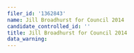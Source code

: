 ```yaml
---
filer_id: '1362843'
name: Jill Broadhurst for Council 2014
candidate_controlled_id: ''
title: Jill Broadhurst for Council 2014
data_warning: 
---
```

